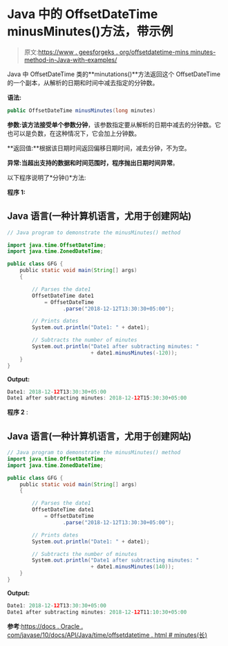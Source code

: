 # Java 中的 OffsetDateTime minusMinutes()方法，带示例

> 原文:[https://www . geesforgeks . org/offsetdatetime-mins minutes-method-in-Java-with-examples/](https://www.geeksforgeeks.org/offsetdatetime-minusminutes-method-in-java-with-examples/)

Java 中 OffsetDateTime 类的**minutations()**方法返回这个 OffsetDateTime 的一个副本，从解析的日期和时间中减去指定的分钟数。

**语法:**

```java
public OffsetDateTime minusMinutes(long minutes)
```

**参数:**该方法接受单个参数**分钟**，该参数指定要从解析的日期中减去的分钟数。它也可以是负数，在这种情况下，它会加上分钟数。

**返回值:**根据该日期时间返回偏移日期时间，减去分钟，不为空。

**异常:**当超出支持的数据和时间范围时，程序抛出**日期时间异常**。

以下程序说明了*分钟()*方法:

**程序 1:**

## Java 语言(一种计算机语言，尤用于创建网站)

```java
// Java program to demonstrate the minusMinutes() method

import java.time.OffsetDateTime;
import java.time.ZonedDateTime;

public class GFG {
    public static void main(String[] args)
    {

        // Parses the date1
        OffsetDateTime date1
            = OffsetDateTime
                  .parse("2018-12-12T13:30:30+05:00");

        // Prints dates
        System.out.println("Date1: " + date1);

        // Subtracts the number of minutes
        System.out.println("Date1 after subtracting minutes: "
                           + date1.minusMinutes(-120));
    }
}
```

**Output:** 

```java
Date1: 2018-12-12T13:30:30+05:00
Date1 after subtracting minutes: 2018-12-12T15:30:30+05:00
```

**程序 2** :

## Java 语言(一种计算机语言，尤用于创建网站)

```java
// Java program to demonstrate the minusMinutes() method
import java.time.OffsetDateTime;
import java.time.ZonedDateTime;

public class GFG {
    public static void main(String[] args)
    {

        // Parses the date1
        OffsetDateTime date1
            = OffsetDateTime
                  .parse("2018-12-12T13:30:30+05:00");

        // Prints dates
        System.out.println("Date1: " + date1);

        // Subtracts the number of minutes
        System.out.println("Date1 after subtracting minutes: "
                           + date1.minusMinutes(140));
    }
}
```

**Output:** 

```java
Date1: 2018-12-12T13:30:30+05:00
Date1 after subtracting minutes: 2018-12-12T11:10:30+05:00
```

**参考**:[https://docs . Oracle . com/javase/10/docs/API/Java/time/offsetdatetime . html # minutes(长)](https://docs.oracle.com/javase/10/docs/api/java/time/OffsetDateTime.html#minusMinutes(long))